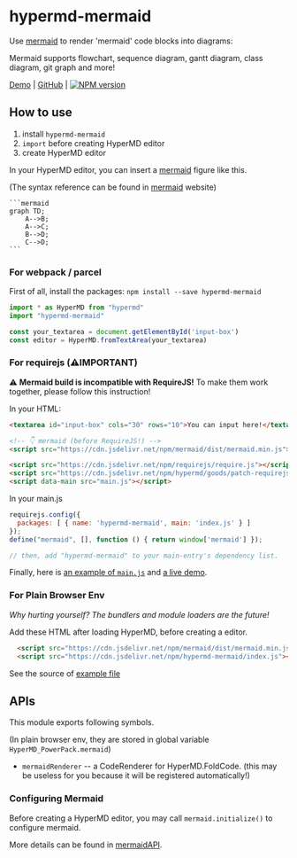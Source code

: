 # hypermd-mermaid

Use [mermaid][] to render 'mermaid' code blocks into diagrams:

Mermaid supports flowchart, sequence diagram, gantt diagram, class diagram, git graph and more!

[Demo](https://hypermd.github.io/hypermd-mermaid/example/) | [GitHub](https://github.com/HyperMD/hypermd-mermaid) | [![NPM version](https://img.shields.io/npm/v/hypermd-mermaid.svg?style=flat-square)](https://npmjs.org/package/hypermd-mermaid)

## How to use

1. install `hypermd-mermaid`
2. `import` before creating HyperMD editor
3. create HyperMD editor

In your HyperMD editor, you can insert a [mermaid][] figure like this.

(The syntax reference can be found in [mermaid][] website)

    ```mermaid
    graph TD;
        A-->B;
        A-->C;
        B-->D;
        C-->D;
    ```

### For webpack / parcel

First of all, install the packages: `npm install --save hypermd-mermaid`

```js
import * as HyperMD from "hypermd"
import "hypermd-mermaid"

const your_textarea = document.getElementById('input-box')
const editor = HyperMD.fromTextArea(your_textarea)
```

### For requirejs (⚠️IMPORTANT)

⚠️ **Mermaid build is incompatible with RequireJS!** To make them work together, please follow this instruction!

In your HTML:

```html
<textarea id="input-box" cols="30" rows="10">You can input here!</textarea>

<!-- 👇 mermaid (before RequireJS!) -->
<script src="https://cdn.jsdelivr.net/npm/mermaid/dist/mermaid.min.js"></script>

<script src="https://cdn.jsdelivr.net/npm/requirejs/require.js"></script> <!-- 👈 RequireJS -->
<script src="https://cdn.jsdelivr.net/npm/hypermd/goods/patch-requirejs.js"></script> <!-- 👈 IMPORTANT -->
<script data-main src="main.js"></script>
```

In your main.js

```js
requirejs.config({
  packages: [ { name: 'hypermd-mermaid', main: 'index.js' } ]
});
define("mermaid", [], function () { return window['mermaid'] });

// then, add "hypermd-mermaid" to your main-entry's dependency list.
```

Finally, here is [an example of `main.js`](./example/requirejs-main.js) and [a live demo](https://hypermd.github.io/hypermd-mermaid/example/).

### For Plain Browser Env

*Why hurting yourself? The bundlers and module loaders are the future!*

Add these HTML after loading HyperMD, before creating a editor.

```html
  <script src="https://cdn.jsdelivr.net/npm/mermaid/dist/mermaid.min.js"></script>
  <script src="https://cdn.jsdelivr.net/npm/hypermd-mermaid/index.js"></script>
```

See the source of [example file](./example/pbe-index.html)


## APIs

This module exports following symbols.

(In plain browser env, they are stored in global variable `HyperMD_PowerPack.mermaid`)

- `mermaidRenderer` -- a CodeRenderer for HyperMD.FoldCode. (this may be useless for you because it will be registered automatically!)


### Configuring Mermaid

Before creating a HyperMD editor, you may call `mermaid.initialize()` to configure mermaid.

More details can be found in [mermaidAPI](https://mermaidjs.github.io/mermaidAPI.html).


[mermaid]: https://mermaidjs.github.io/
